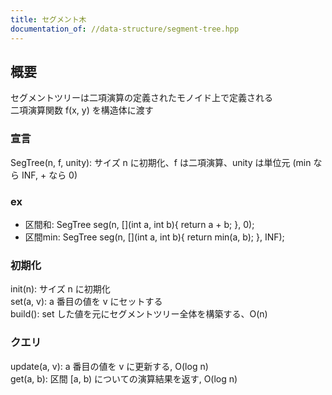 ```yaml
---
title: セグメント木
documentation_of: //data-structure/segment-tree.hpp
---
```


## 概要

セグメントツリーは二項演算の定義されたモノイド上で定義される<br>
二項演算関数 f(x, y) を構造体に渡す<br>

### 宣言

SegTree(n, f, unity): サイズ n に初期化、f は二項演算、unity は単位元 (min なら INF, + なら 0)

### ex
- 区間和: SegTree<int> seg(n, [](int a, int b){ return a + b; }, 0);
- 区間min: SegTree<int> seg(n, [](int a, int b){ return min(a, b); }, INF);


### 初期化

init(n): サイズ n に初期化<br>
set(a, v): a 番目の値を v にセットする<br>
build(): set した値を元にセグメントツリー全体を構築する、O(n)<br>

### クエリ

update(a, v): a 番目の値を v に更新する, O(log n)<br>
get(a, b): 区間 [a, b) についての演算結果を返す, O(log n)<br>
